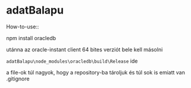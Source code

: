 # adatBalapu

How-to-use::

npm install oracledb

utánna az oracle-instant client 64 bites verziót bele kell másolni 

``
adatBalapu\node_modules\oracledb\build\Release
``
ide

a file-ok túl nagyok, hogy a repository-ba tároljuk
és túl sok is
emiatt van .gitignore